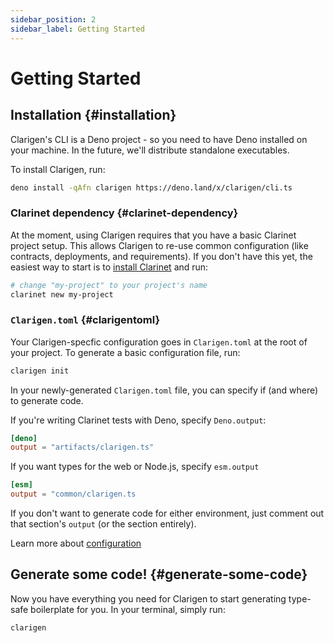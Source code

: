 ```yaml
---
sidebar_position: 2
sidebar_label: Getting Started
---
```


# Getting Started

## Installation {#installation}

Clarigen's CLI is a Deno project - so you need to have Deno installed on your machine. In the future, we'll distribute standalone executables.

To install Clarigen, run:

```bash
deno install -qAfn clarigen https://deno.land/x/clarigen/cli.ts
```

### Clarinet dependency {#clarinet-dependency}

At the moment, using Clarigen requires that you have a basic Clarinet project setup. This allows Clarigen to re-use common configuration (like contracts, deployments, and requirements). If you don't have this yet, the easiest way to start is to [install Clarinet](https://github.com/hirosystems/clarinet#installation) and run:

```bash
# change "my-project" to your project's name
clarinet new my-project
```

### `Clarigen.toml` {#clarigentoml}

Your Clarigen-specfic configuration goes in `Clarigen.toml` at the root of your project. To generate a basic configuration file, run:

```bash
clarigen init
```

In your newly-generated `Clarigen.toml` file, you can specify if (and where) to generate code.

If you're writing Clarinet tests with Deno, specify `Deno.output`:

```toml title="Clarigen.toml"
[deno]
output = "artifacts/clarigen.ts"
```

If you want types for the web or Node.js, specify `esm.output`

```toml title="Clarigen.toml"
[esm]
output = "common/clarigen.ts
```

If you don't want to generate code for either environment, just comment out that section's `output` (or the section entirely).

Learn more about [configuration](./configuration)

## Generate some code! {#generate-some-code}

Now you have everything you need for Clarigen to start generating type-safe boilerplate for you. In your terminal, simply run:

```bash
clarigen
```
